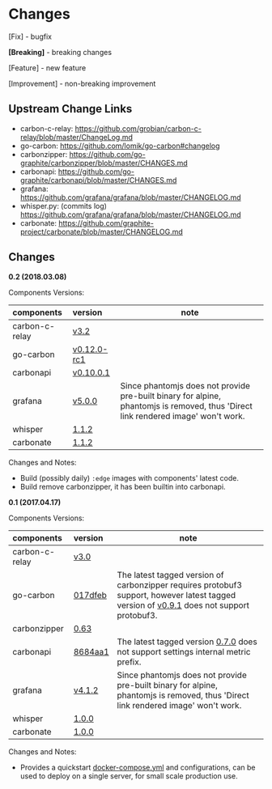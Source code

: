 Changes
===============

[Fix] - bugfix

**[Breaking]** - breaking changes

[Feature] - new feature

[Improvement] - non-breaking improvement

Upstream Change Links
----------------------

* carbon-c-relay: https://github.com/grobian/carbon-c-relay/blob/master/ChangeLog.md
* go-carbon: https://github.com/lomik/go-carbon#changelog
* carbonzipper: https://github.com/go-graphite/carbonzipper/blob/master/CHANGES.md
* carbonapi: https://github.com/go-graphite/carbonapi/blob/master/CHANGES.md
* grafana: https://github.com/grafana/grafana/blob/master/CHANGELOG.md
* whisper.py: (commits log) https://github.com/grafana/grafana/blob/master/CHANGELOG.md
* carbonate: https://github.com/graphite-project/carbonate/blob/master/CHANGELOG.md

Changes
----------

**0.2 (2018.03.08)**

Components Versions:

| components | version | note |
| :---       | :---    | ---  |
| carbon-c-relay | [v3.2](https://github.com/grobian/carbon-c-relay/tree/v3.2) | |
| go-carbon      | [v0.12.0-rc1](https://github.com/lomik/go-carbon/tree/v0.12.0-rc1) | |
| carbonapi      | [v0.10.0.1](https://github.com/go-graphite/tree/v0.10.0.1) | |
| grafana        | [v5.0.0](https://github.com/grafana/grafana/tree/v5.0.0) | Since phantomjs does not provide pre-built binary for alpine, phantomjs is removed, thus 'Direct link rendered image' won't work. |
| whisper        | [1.1.2](https://github.com/graphite-project/whisper/tree/1.1.2) | |
| carbonate      | [1.1.2](https://github.com/graphite-project/carbonate/tree/1.1.2) | |

Changes and Notes:

  - Build (possibly daily) `:edge` images with components' latest code.
  - Build remove carbonzipper, it has been builtin into carbonapi.

**0.1 (2017.04.17)**

Components Versions:

| components | version | note |
| :---       | :---    | ---  |
| carbon-c-relay | [v3.0](https://github.com/grobian/carbon-c-relay/tree/v3.0) |  |
| go-carbon      | [017dfeb](https://github.com/lomik/go-carbon/tree/017dfeb) | The latest tagged version of carbonzipper requires protobuf3 support, however latest tagged version of [v0.9.1](https://github.com/lomik/go-carbon/tree/v0.9.1) does not support protobuf3. |
| carbonzipper   | [0.63](https://github.com/go-graphite/carbonzipper/tree/0.63) | |
| carbonapi      | [8684aa1](https://github.com/go-graphite/tree/8684aa1) | The latest tagged version [0.7.0](https://github.com/go-graphite/carbonapi/tree/0.7.0) does not support settings internal metric prefix. |
| grafana        | [v4.1.2](https://github.com/grafana/grafana/tree/v4.1.2) | Since phantomjs does not provide pre-built binary for alpine, phantomjs is removed, thus 'Direct link rendered image' won't work. |
| whisper        | [1.0.0](https://github.com/graphite-project/whisper/tree/1.0.0) | |
| carbonate      | [1.0.0](https://github.com/graphite-project/carbonate/tree/1.0.0) | |

Changes and Notes:

  - Provides a quickstart [docker-compose.yml](https://github.com/openmetric/openmetric/blob/0.1/quickstart/docker-compose.yml)
    and configurations, can be used to deploy on a single server, for small scale production use.

